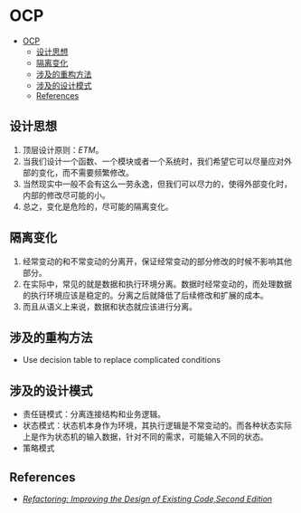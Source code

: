 # OCP


<!-- TOC -->

- [OCP](#ocp)
    - [设计思想](#设计思想)
    - [隔离变化](#隔离变化)
    - [涉及的重构方法](#涉及的重构方法)
    - [涉及的设计模式](#涉及的设计模式)
    - [References](#references)

<!-- /TOC -->


## 设计思想
1. 顶层设计原则：$ETM$。
2. 当我们设计一个函数、一个模块或者一个系统时，我们希望它可以尽量应对外部的变化，而不需要频繁修改。
3. 当然现实中一般不会有这么一劳永逸，但我们可以尽力的，使得外部变化时，内部的修改尽可能的小。
4. 总之，变化是危险的，尽可能的隔离变化。


## 隔离变化
1. 经常变动的和不常变动的分离开，保证经常变动的部分修改的时候不影响其他部分。
2. 在实际中，常见的就是数据和执行环境分离。数据时经常变动的，而处理数据的执行环境应该是稳定的。分离之后就降低了后续修改和扩展的成本。
3. 而且从语义上来说，数据和状态就应该进行分离。


## 涉及的重构方法
* Use decision table to replace complicated conditions


## 涉及的设计模式
* 责任链模式：分离连接结构和业务逻辑。
* 状态模式：状态机本身作为环境，其执行逻辑是不常变动的。而各种状态实际上是作为状态机的输入数据，针对不同的需求，可能输入不同的状态。
* 策略模式


## References
* [*Refactoring: Improving the Design of Existing Code,Second Edition*](https://book.douban.com/subject/30332135/)
